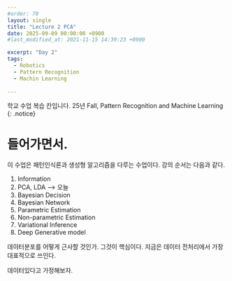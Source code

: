 ```yaml
---
#order: 70
layout: single
title: "Lecture 2 PCA"
date: 2025-09-09 00:00:00 +0900
#last_modified_at: 2021-11-15 14:39:23 +0900

excerpt: "Day 2"
tags:
  - Robotics
  - Pattern Recognition
  - Machin Learning
  
---
```


학교 수업 복습 칸입니다. 
25년 Fall, Pattern Recognition and Machine Learning
{: .notice}

# 들어가면서.   

이 수업은 패턴인식론과 생성형 알고리즘을 다루는 수업이다. 
강의 순서는 다음과 같다. 

  1. Information
  2. PCA, LDA  --> 오늘
  3. Bayesian Decision
  4. Bayesian Network
  5. Parametric Estimation
  6. Non-parametric Estimation
  7. Variational Inference
  8. Deep Generative model

데이터분포를 어떻게 근사할 것인가. 그것이 핵심이다. 
지금은 데이터 전처리에서 가장 대표적으로 쓰인다. 

데이터있다고 가정해보자. 
